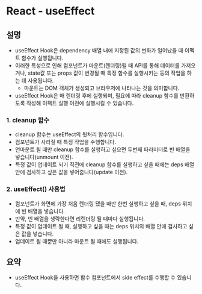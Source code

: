# React - useEffect

## 설명

- useEffect Hook은 dependency 배열 내에 지정된 값의 변화가 일어났을 때 이펙트 함수가 실행됩니다.
- 이러한 특성으로 인해 컴포넌트가 마운트(렌더링)될 때 API를 통해 데이터를 가져오거나, state값 또는 props 값이 변경될 때 특정 함수를 실행시키는 등의 작업을 하는 데 사용됩니다.
  - 마운트는 DOM 객체가 생성되고 브라우저에 나타나는 것을 의미합니다.
- useEffect Hook은 매 렌더링 후에 실행되며, 필요에 따라 cleanup 함수를 반환하도록 작성해 이펙트 실행 이전에 실행시킬 수 있습니다.

### 1. cleanup 함수

- cleanup 함수는 useEffect의 뒷처리 함수입니다.
- 컴포넌트가 사라질 때 특정 작업을 수행합니다.
- 언마운트 될 때만 cleanup 함수를 실행하고 싶으면 두번째 파라미터로 빈 배열을 넣습니다(unmount 이전).
- 특정 값이 업데이트 되기 직전에 cleanup 함수를 실행하고 싶을 때에는 deps 배열안에 검사하고 싶은 값을 넣어줍니다(update 이전).

### 2. useEffect() 사용법

- 컴포넌트가 화면에 가장 처음 렌더링 됐을 때만 한번 실행하고 싶을 때, deps 위치에 빈 배열을 넣습니다.
- 만약, 빈 배열을 생략한다면 리렌더링 될 때마다 실행됩니다.
- 특정 값이 업데이트 될 때, 실행하고 싶을 때는 deps 위치의 배열 안에 검사하고 싶은 값을 넣습니다.
- 업데이트 될 때뿐만 아니라 마운트 될 때에도 실행됩니다.

## 요약

- useEffect Hook을 사용하면 함수 컴포넌트에서 side effect를 수행할 수 있습니다.
